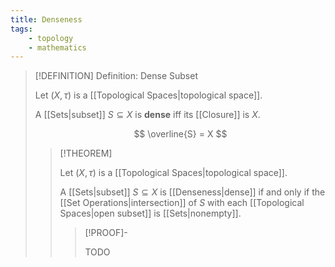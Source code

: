 ```yaml
---
title: Denseness
tags:
    - topology
    - mathematics
---
```



>[!DEFINITION] Definition: Dense Subset
>
>Let $(X, \tau)$ is a [[Topological Spaces|topological space]].
>
>A [[Sets|subset]] $S \subseteq X$ is **dense** iff its [[Closure]] is $X$.
>
>$$
>\overline{S} = X
>$$
>
>>[!THEOREM]
>>
>>Let $(X, \tau)$ is a [[Topological Spaces|topological space]].
>>
>>A [[Sets|subset]] $S \subseteq X$ is [[Denseness|dense]] if and only if the [[Set Operations|intersection]] of $S$ with each [[Topological Spaces|open subset]] is [[Sets|nonempty]].
>>
>>>[!PROOF]-
>>>
>>>TODO
>>>
>>
>